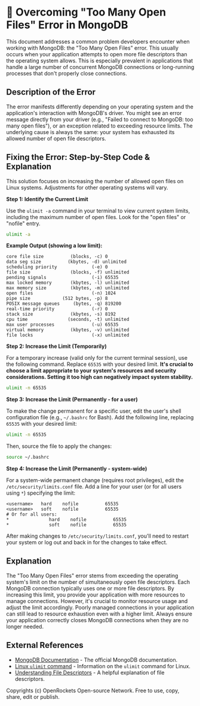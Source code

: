 # 🐞 Overcoming "Too Many Open Files" Error in MongoDB


This document addresses a common problem developers encounter when working with MongoDB: the "Too Many Open Files" error.  This usually occurs when your application attempts to open more file descriptors than the operating system allows.  This is especially prevalent in applications that handle a large number of concurrent MongoDB connections or long-running processes that don't properly close connections.

## Description of the Error

The error manifests differently depending on your operating system and the application's interaction with MongoDB's driver. You might see an error message directly from your driver (e.g., "Failed to connect to MongoDB: too many open files"), or an exception related to exceeding resource limits. The underlying cause is always the same: your system has exhausted its allowed number of open file descriptors.

## Fixing the Error: Step-by-Step Code & Explanation

This solution focuses on increasing the number of allowed open files on Linux systems.  Adjustments for other operating systems will vary.

**Step 1: Identify the Current Limit**

Use the `ulimit -a` command in your terminal to view current system limits, including the maximum number of open files.  Look for the "open files" or "nofile" entry.

```bash
ulimit -a
```

**Example Output (showing a low limit):**

```
core file size          (blocks, -c) 0
data seg size          (kbytes, -d) unlimited
scheduling priority             (-e) 0
file size               (blocks, -f) unlimited
pending signals                 (-i) 65535
max locked memory       (kbytes, -l) unlimited
max memory size         (kbytes, -m) unlimited
open files                      (-n) 1024
pipe size            (512 bytes, -p) 8
POSIX message queues     (bytes, -q) 819200
real-time priority              (-r) 0
stack size              (kbytes, -s) 8192
cpu time               (seconds, -t) unlimited
max user processes              (-u) 65535
virtual memory          (kbytes, -v) unlimited
file locks                      (-x) unlimited
```


**Step 2: Increase the Limit (Temporarily)**

For a temporary increase (valid only for the current terminal session), use the following command.  Replace `65535` with your desired limit.  **It's crucial to choose a limit appropriate to your system's resources and security considerations.  Setting it too high can negatively impact system stability.**

```bash
ulimit -n 65535
```

**Step 3: Increase the Limit (Permanently - for a user)**

To make the change permanent for a specific user, edit the user's shell configuration file (e.g., `~/.bashrc` for Bash). Add the following line, replacing `65535` with your desired limit:

```bash
ulimit -n 65535
```

Then, source the file to apply the changes:

```bash
source ~/.bashrc
```

**Step 4: Increase the Limit (Permanently - system-wide)**

For a system-wide permanent change (requires root privileges), edit the `/etc/security/limits.conf` file.  Add a line for your user (or for all users using `*`) specifying the limit:

```
<username>   hard    nofile          65535
<username>   soft    nofile          65535
# Or for all users:
*               hard    nofile          65535
*               soft    nofile          65535
```

After making changes to `/etc/security/limits.conf`, you'll need to restart your system or log out and back in for the changes to take effect.


## Explanation

The "Too Many Open Files" error stems from exceeding the operating system's limit on the number of simultaneously open file descriptors. Each MongoDB connection typically uses one or more file descriptors.  By increasing this limit, you provide your application with more resources to manage connections.  However, it's crucial to monitor resource usage and adjust the limit accordingly.  Poorly managed connections in your application can still lead to resource exhaustion even with a higher limit.  Always ensure your application correctly closes MongoDB connections when they are no longer needed.

## External References

* [MongoDB Documentation](https://www.mongodb.com/docs/) - The official MongoDB documentation.
* [Linux `ulimit` command](https://man7.org/linux/man-pages/man1/ulimit.1.html) - Information on the `ulimit` command for Linux.
* [Understanding File Descriptors](https://www.geeksforgeeks.org/file-descriptors-in-linux/) - A helpful explanation of file descriptors.


Copyrights (c) OpenRockets Open-source Network. Free to use, copy, share, edit or publish.

